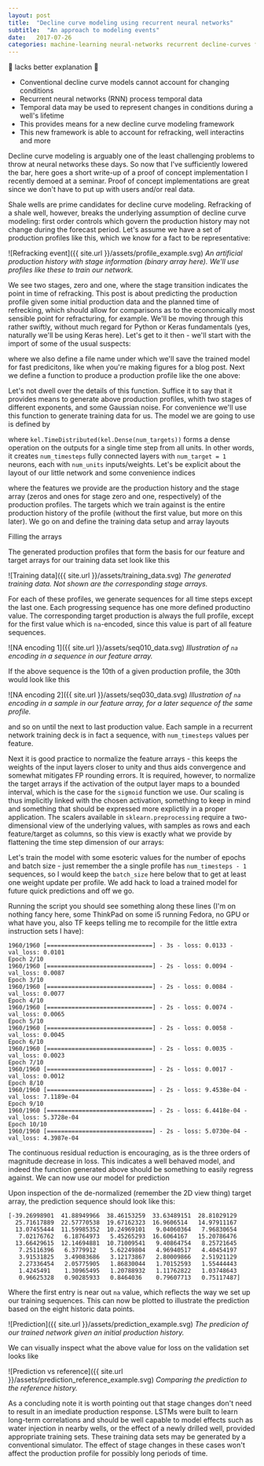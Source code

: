 ```yaml
---
layout: post
title:  "Decline curve modeling using recurrent neural networks"
subtitle:  "An approach to modeling events"
date:   2017-07-26
categories: machine-learning neural-networks recurrent decline-curves fracking
---
```


:construction: lacks better explanation :construction:

- Conventional decline curve models cannot account for changing conditions
- Recurrent neural networks (RNN) process temporal data
- Temporal data may be used to represent changes in conditions during a well's lifetime
- This provides means for a new decline curve modeling framework
- This new framework is able to account for refracking, well interactins and more

Decline curve modeling is arguably one of the least challenging problems to throw at neural networks these days. So now that I've sufficiently lowered the bar, here goes a short write-up of a proof of concept implementation I recently demoed at a seminar. Proof of concept implementations are great since we don't have to put up with users and/or real data.

Shale wells are prime candidates for decline curve modeling. Refracking of a shale well, however, breaks the underlying assumption of decline curve modeling: first order controls which govern the production history may not change during the forecast period. Let's assume we have a set of production profiles like this, which we know for a fact to be representative:

![Refracking event]({{ site.url }}/assets/profile_example.svg)
*An artificial production history with stage information (binary array here). We'll use profiles like these to train our network.*

We see two stages, zero and one, where the stage transition indicates the point in time of refracking. 
This post is about predicting the production profile given some initial production data and the planned 
time of refrecking, which should allow for comparisons as to the economically most sensible point for refracturing, for example. We'll be moving through this rather swiftly, without much regard for Python or Keras fundamentals (yes, naturally we'll be using Keras here). Let's get to it then - we'll start with the import of some of the usual suspects:

<script src="https://gist.github.com/plang85/5b63fbd837b608ac3e50583ac2de1b63.js"></script>

where we also define a file name under which we'll save the trained model for fast predicitons, like when you're making figures for a blog post. Next we define a function to produce a production profile like the one above:

<script src="https://gist.github.com/plang85/845141802581bbad8117ade85b490883.js"></script>

Let's not dwell over the details of this function. Suffice it to say that it provides means to generate above 
production profiles, whith two stages of different exponents, and some Gaussian noise. For convenience 
we'll use this function to generate training data for us. The model we are going to use is defined by

<script src="https://gist.github.com/plang85/d0dab63233acc7775119283230c175c6.js"></script>

where `kel.TimeDistributed(kel.Dense(num_targets))` forms a dense operation on the outputs for a single time
step from all units. In other words, it creates `num_timesteps` fully connected layers with `num_target = 1` neurons, each with `num_units` inputs/weights. Let's be explicit about the layout of our little network and some convenience indices

<script src="https://gist.github.com/plang85/8ab00751dbc7a66cc3e477326392cd69.js"></script>

where the features we provide are the production history and the stage array (zeros and ones for stage zero and one, respectively) of the production profiles. The targets which we train against is the entire production history of the profile (without the first value, but more on this later). We go on and define the training data setup and array layouts

<script src="https://gist.github.com/plang85/23a8acee4ae83c87b6b831e3942b270e.js"></script>

Filling the arrays

<script src="https://gist.github.com/plang85/2fbeff720b23e6141887fbbc508baf28.js"></script>

The generated production profiles that form the basis for our feature and target arrays for our training data set look like this

![Training data]({{ site.url }}/assets/training_data.svg)
*The generated training data. Not shown are the corresponding stage arrays.*

For each of these profiles, we generate sequences for all time steps except the last one. Each progressing sequence has one more defined productino value. The corresponding target production is always the full profile, except for the first value which is `na`-encoded, since this value is part of all feature sequences.

![NA encoding 1]({{ site.url }}/assets/seq010_data.svg)
*Illustration of `na` encoding in a sequence in our feature array.*

If the above sequence is the 10th of a given production profile, the 30th would look like this

![NA encoding 2]({{ site.url }}/assets/seq030_data.svg)
*Illustration of `na` encoding in a sample in our feature array, for a later sequence of the same profile.*

and so on until the next to last production value. Each sample in a recurrent network training deck is in fact a sequence, with `num_timesteps` values per feature.

Next it is good practice to normalize the feature arrays - this keeps the weights of the input layers closer to unity and thus aids convergence and somewhat mitigates FP rounding errors. It is required, however, to normalize the target arrays if the activation of the output layer maps to a bounded interval, which is the case for the `sigmoid` function we use. Our scaling is thus implicitly linked with the chosen activation, something to keep in mind and something that should be expressed more explictily in a proper application. The scalers available in `sklearn.preprocessing` require a two-dimensional view of the underlying values, with samples as rows and each feature/target as columns, so this view is exactly what we provide by flattening the time step dimension of our arrays:

<script src="https://gist.github.com/plang85/ad9f1bd7ba7dda5ddf6fb2874c85d35b.js"></script>

Let's train the model with some esoteric values for the number of epochs and batch size - just remember the a single profile has `num_timesteps - 1` sequences, so I would keep the `batch_size` here below that to get at least one weight update per profile. We add hack to load a trained model for future quick predictions and off we go.

<script src="https://gist.github.com/plang85/c7d8f7969920d53f7092e07d2bd6f6ac.js"></script>

Running the script you should see something along these lines (I'm on nothing fancy here, some ThinkPad on some i5 running Fedora, no GPU or what have you, also TF keeps telling me to recompile for the little extra instruction sets I have):

```
1960/1960 [==============================] - 3s - loss: 0.0133 - val_loss: 0.0101
Epoch 2/10
1960/1960 [==============================] - 2s - loss: 0.0094 - val_loss: 0.0087
Epoch 3/10
1960/1960 [==============================] - 2s - loss: 0.0084 - val_loss: 0.0077
Epoch 4/10
1960/1960 [==============================] - 2s - loss: 0.0074 - val_loss: 0.0065
Epoch 5/10
1960/1960 [==============================] - 2s - loss: 0.0058 - val_loss: 0.0045
Epoch 6/10
1960/1960 [==============================] - 2s - loss: 0.0035 - val_loss: 0.0023
Epoch 7/10
1960/1960 [==============================] - 2s - loss: 0.0017 - val_loss: 0.0012
Epoch 8/10
1960/1960 [==============================] - 2s - loss: 9.4538e-04 - val_loss: 7.1189e-04
Epoch 9/10
1960/1960 [==============================] - 2s - loss: 6.4418e-04 - val_loss: 5.3728e-04
Epoch 10/10
1960/1960 [==============================] - 2s - loss: 5.0730e-04 - val_loss: 4.3987e-04
```

The continuous residual reduction is encouraging, as is the three orders of magnitude decrease in loss. This indicates a well behaved model, and indeed the function generated above should be something to easily regress against. We can now use our model for prediction

<script src="https://gist.github.com/plang85/8722b3860b261a64816d40188193822b.js"></script>

Upon inspection of the de-normalized (remember the 2D view thing) target array, the prediction sequence should look like this:

```
[-39.26998901  41.88949966  38.46153259  33.63489151  28.81029129
  25.71617889  22.57770538  19.67162323  16.9606514   14.97911167
  13.07455444  11.59985352  10.24969101   9.04060364   7.96830654
   7.02176762   6.18764973   5.45265293  16.6064167   15.20786476
  13.66429615  12.14694881  10.71009541   9.40864754   8.25721645
   7.25116396   6.3779912    5.62249804   4.96940517   4.40454197
   3.91531825   3.49083686   3.12173867   2.80009866   2.51921129
   2.27336454   2.05775905   1.86830044   1.70152593   1.55444443
   1.4245491    1.30965495   1.20788932   1.11762822   1.03748643
   0.96625328   0.90285933   0.8464036    0.79607713   0.75117487]
```

Where the first entry is near out `na` value, which reflects the way we set up our training sequences. This can now be plotted to illustrate the prediction based on the eight historic data points.

![Prediction]({{ site.url }}/assets/prediction_example.svg)
*The predicion of our trained network given an initial production history.*

We can visually inspect what the above value for loss on the validation set looks like

![Prediction vs reference]({{ site.url }}/assets/prediction_reference_example.svg)
*Comparing the prediction to the reference history.*

As a concluding note it is worth pointing out that stage changes don't need to result in an imediate production response. LSTMs were built to learn long-term correlations and should be well capable to model effects such as water injection in nearby wells, or the effect of a newly drilled well, provided appropriate training sets. These training data sets may be generated by a conventional simulator. The effect of stage changes in these cases won't affect the production profile for possibly long periods of time.